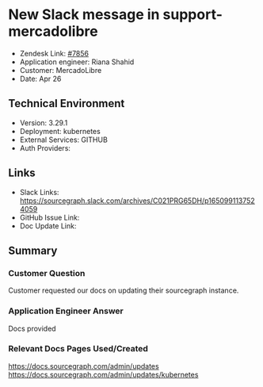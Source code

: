 
# New Slack message in support-mercadolibre <!-- Ticket Title  Hint: include keywords to make it searchable -->

- Zendesk Link: [#7856](https://sourcegraph.zendesk.com/agent/tickets/7856)
- Application engineer: Riana Shahid
- Customer: <!-- Redact if this contains personally identifying information --> MercadoLibre
- Date: Apr 26

<!-- Data populated from integration, speak to Ben Gordon or Michael Bali if not working -->
<!-- During Internal team trial, fill missing data manually (we are waiting for all data to sync) -->

## Technical Environment
- Version: ​3.29.1
- Deployment: kubernetes
- External Services: GITHUB
- Auth Providers: 


## Links
<!-- Data for application engineer manual entry -->
- Slack Links: https://sourcegraph.slack.com/archives/C021PRG65DH/p1650991137524059
- GitHub Issue Link:
- Doc Update Link:

## Summary
### Customer Question
Customer requested our docs on updating their sourcegraph instance.
### Application Engineer Answer
Docs provided
### Relevant Docs Pages Used/Created
https://docs.sourcegraph.com/admin/updates <br />
https://docs.sourcegraph.com/admin/updates/kubernetes
<!-- Once complete, upload a copy to https://github.com/sourcegraph/support-tools-internal/tree/main/resolved-tickets as a .md file -->
<!-- Name the file 7856.md -->
